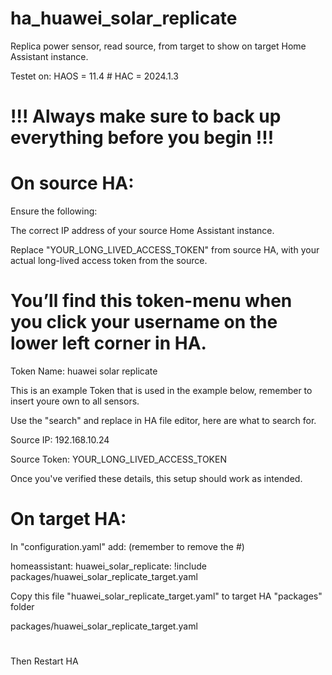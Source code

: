# ha_huawei_solar_replicate
Replica power sensor, read source, from target to show on target Home Assistant instance.

Testet on: HAOS = 11.4 # HAC = 2024.1.3

# !!! Always make sure to back up everything before you begin !!!


# On source HA: #

 Ensure the following:

 The correct IP address of your source Home Assistant instance.

 Replace "YOUR_LONG_LIVED_ACCESS_TOKEN" from source HA, with your actual long-lived access token from the source.


# You’ll find this token-menu when you click your username on the lower left corner in HA. #

Token Name: huawei solar replicate

This is an example Token that is used in the example below, remember to insert youre own to all sensors.

Use the "search" and replace in HA file editor, here are what to search for.

Source IP: 192.168.10.24

Source Token: YOUR_LONG_LIVED_ACCESS_TOKEN

Once you've verified these details, this setup should work as intended.


# On target HA: 

 In "configuration.yaml" add: (remember to remove the #)

homeassistant:
    huawei_solar_replicate: !include packages/huawei_solar_replicate_target.yaml

Copy this file "huawei_solar_replicate_target.yaml" to target HA "packages" folder

packages/huawei_solar_replicate_target.yaml
#
Then Restart HA
